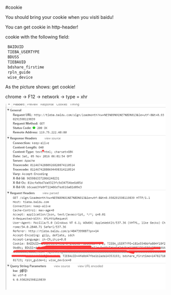 #cookie

You should bring your cookie when you visiti baidu!

You can get cookie in http-header!
 


cookie with the following field:

```
 BAIDUID 
 TIEBA_USERTYPE
 BDUSS
 TIEBAUID 
 bdshare_firstime
 rpln_guide
 wise_device
```

 As the picture shows:
 get cookie!
 
 chrome -> F12 -> network -> type = xhr

 ![cookie](https://github.com/ShanaMaid/baidu-tieba-api/raw/master/content/cookie.png)